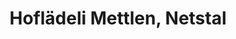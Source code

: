 ---
title: "Hoflädeli Mettlen, Netstal"
url: /netstal/hoflaedeli-mettlen-netstal/
shop: Hofladen
---